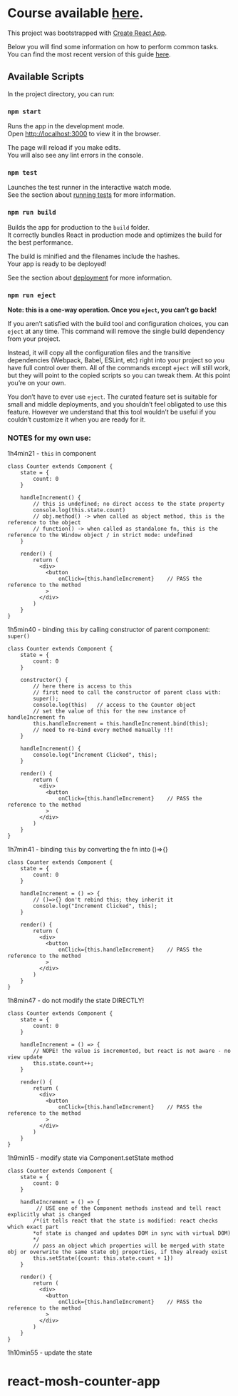 # Course available [here](https://www.youtube.com/watch?v=Ke90Tje7VS0).

This project was bootstrapped with [Create React App](https://github.com/facebookincubator/create-react-app).

Below you will find some information on how to perform common tasks.<br>
You can find the most recent version of this guide [here](https://github.com/facebookincubator/create-react-app/blob/master/packages/react-scripts/template/README.md).

## Available Scripts

In the project directory, you can run:

### `npm start`

Runs the app in the development mode.<br>
Open [http://localhost:3000](http://localhost:3000) to view it in the browser.

The page will reload if you make edits.<br>
You will also see any lint errors in the console.

### `npm test`

Launches the test runner in the interactive watch mode.<br>
See the section about [running tests](#running-tests) for more information.

### `npm run build`

Builds the app for production to the `build` folder.<br>
It correctly bundles React in production mode and optimizes the build for the best performance.

The build is minified and the filenames include the hashes.<br>
Your app is ready to be deployed!

See the section about [deployment](#deployment) for more information.

### `npm run eject`

**Note: this is a one-way operation. Once you `eject`, you can’t go back!**

If you aren’t satisfied with the build tool and configuration choices, you can `eject` at any time. This command will remove the single build dependency from your project.

Instead, it will copy all the configuration files and the transitive dependencies (Webpack, Babel, ESLint, etc) right into your project so you have full control over them. All of the commands except `eject` will still work, but they will point to the copied scripts so you can tweak them. At this point you’re on your own.

You don’t have to ever use `eject`. The curated feature set is suitable for small and middle deployments, and you shouldn’t feel obligated to use this feature. However we understand that this tool wouldn’t be useful if you couldn’t customize it when you are ready for it.

### NOTES for my own use:

1h4min21 - `this` in component

```
class Counter extends Component {
    state = {
        count: 0
    }

    handleIncrement() {
        // this is undefined; no direct access to the state property
        console.log(this.state.count)
        // obj.method() -> when called as object method, this is the reference to the object
        // function() -> when called as standalone fn, this is the reference to the Window object / in strict mode: undefined
    }

    render() {
        return (
          <div>
            <button
                onClick={this.handleIncrement}    // PASS the reference to the method
            >
          </div>
        )
    }
}
```


1h5min40 - binding `this` by calling constructor of parent component: `super()`

```
class Counter extends Component {
    state = {
        count: 0
    }

    constructor() {
        // here there is access to this
        // first need to call the constructor of parent class with:
        super();
        console.log(this)   // access to the Counter object
        // set the value of this for the new instance of handleIncrement fn
        this.handleIncrement = this.handleIncrement.bind(this);
        // need to re-bind every method manually !!!
    }

    handleIncrement() {
        console.log("Increment Clicked", this);
    }

    render() {
        return (
          <div>
            <button
                onClick={this.handleIncrement}    // PASS the reference to the method
            >
          </div>
        )
    }
}
```

1h7min41 - binding `this` by converting the fn into ()=>{}

```
class Counter extends Component {
    state = {
        count: 0
    }

    handleIncrement = () => {
        // ()=>{} don't rebind this; they inherit it
        console.log("Increment Clicked", this);
    }

    render() {
        return (
          <div>
            <button
                onClick={this.handleIncrement}    // PASS the reference to the method
            >
          </div>
        )
    }
}
```

1h8min47 - do not modify the state DIRECTLY!

```
class Counter extends Component {
    state = {
        count: 0
    }

    handleIncrement = () => {
        // NOPE! the value is incremented, but react is not aware - no view update
        this.state.count++;
    }

    render() {
        return (
          <div>
            <button
                onClick={this.handleIncrement}    // PASS the reference to the method
            >
          </div>
        )
    }
}
```
1h9min15 - modify state via Component.setState method

```
class Counter extends Component {
    state = {
        count: 0
    }

    handleIncrement = () => {
         // USE one of the Component methods instead and tell react explicitly what is changed 
        /*(it tells react that the state is modified: react checks which exact part 
        *of state is changed and updates DOM in sync with virtual DOM)
        */
        // pass an object which properties will be merged with state obj or overwrite the same state obj properties, if they already exist
        this.setState({count: this.state.count + 1})
    }

    render() {
        return (
          <div>
            <button
                onClick={this.handleIncrement}    // PASS the reference to the method
            >
          </div>
        )
    }
}
```

1h10min55 - update the state

# react-mosh-counter-app
